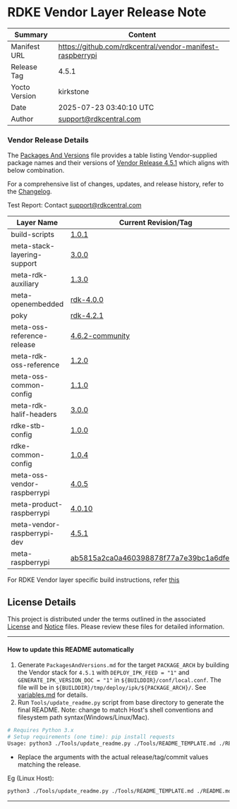 
# RDKE Vendor Layer Release Note

| Summary       | Content              |
|---------------|----------------------|
| Manifest URL  | https://github.com/rdkcentral/vendor-manifest-raspberrypi           |
| Release Tag   | 4.5.1    |
| Yocto Version | kirkstone      |
| Date          | 2025-07-23 03:40:10 UTC           |
| Author        | support@rdkcentral.com             |


### Vendor Release Details
The [Packages And Versions](VendorPackagesAndVersions.md) file provides a table listing Vendor-supplied package names and their versions of [Vendor Release 4.5.1](https://github.com/rdkcentral/vendor-manifest-raspberrypi/releases/tag/4.5.1) which aligns with below combination.

For a comprehensive list of changes, updates, and release history, refer to the [Changelog](CHANGELOG.md).

Test Report: Contact support@rdkcentral.com

| Layer Name | Current Revision/Tag |
|------------|-------------------|
| build-scripts | [1.0.1](https://github.com/rdkcentral/build-scripts/tree/1.0.1) |
| meta-stack-layering-support | [3.0.0](https://github.com/rdkcentral/meta-stack-layering-support/tree/3.0.0) |
| meta-rdk-auxiliary | [1.3.0](https://github.com/rdkcentral/meta-rdk-auxiliary/tree/1.3.0) |
| meta-openembedded | [rdk-4.0.0](https://github.com/rdkcentral/meta-openembedded/tree/rdk-4.0.0) |
| poky | [rdk-4.2.1](https://github.com/rdkcentral/poky/tree/rdk-4.2.1) |
| meta-oss-reference-release | [4.6.2-community](https://github.com/rdkcentral/meta-oss-reference-release/tree/4.6.2-community) |
| meta-rdk-oss-reference | [1.2.0](https://github.com/rdkcentral/meta-rdk-oss-reference/tree/1.2.0) |
| meta-oss-common-config | [1.1.0](https://github.com/rdkcentral/meta-oss-common-config/tree/1.1.0) |
| meta-rdk-halif-headers | [3.0.0](https://github.com/rdkcentral/meta-rdk-halif-headers/tree/3.0.0) |
| rdke-stb-config | [1.0.0](https://github.com/rdkcentral/rdke-stb-config/tree/1.0.0) |
| rdke-common-config | [1.0.4](https://github.com/rdkcentral/rdke-common-config/tree/1.0.4) |
| meta-oss-vendor-raspberrypi | [4.0.5](https://github.com/rdkcentral/meta-oss-vendor-raspberrypi/tree/4.0.5) |
| meta-product-raspberrypi | [4.0.10](https://github.com/rdkcentral/meta-product-raspberrypi/tree/4.0.10) |
| meta-vendor-raspberrypi-dev | [4.5.1](https://github.com/rdkcentral/meta-vendor-raspberrypi-dev/tree/4.5.1) |
| meta-raspberrypi | [ab5815a2ca0a460398878f77a7e39bc1a6dfe0bf](https://git.yoctoproject.org/cgit/cgit.cgi/meta-raspberrypi/commit/?id=ab5815a2ca0a460398878f77a7e39bc1a6dfe0bf) |

For RDKE Vendor layer specific build instructions, refer [this](https://github.com/rdkcentral/vendor-manifest-raspberrypi/blob/4.5.1/README.md)

## License Details
This project is distributed under the terms outlined in the associated [License](LICENSE) and [Notice](NOTICE) files. Please review these files for detailed information.

---

#### How to update this README automatically

1. Generate `PackagesAndVersions.md` for the target `PACKAGE_ARCH` by building the Vendor stack for `4.5.1` with `DEPLOY_IPK_FEED = "1"` and `GENERATE_IPK_VERSION_DOC = "1"` in `${BUILDDIR}/conf/local.conf`. The file will be in `${BUILDDIR}/tmp/deploy/ipk/${PACKAGE_ARCH}/`. See [variables.md](https://github.com/rdkcentral/meta-stack-layering-support/blob/3.0.0/docs/variables.md) for details.
2. Run `Tools/update_readme.py` script from base directory to generate the final README. Note: change to match Host's shell conventions and filesystem path syntax(Windows/Linux/Mac).
```sh
# Requires Python 3.x
# Setup requirements (one time): pip install requests
Usage: python3 ./Tools/update_readme.py ./Tools/README_TEMPLATE.md ./README.md <MANIFEST_NAME> 4.5.1 Vendor "AUTHOR,EMAIL" "<Optional Test report url>"
```
- Replace the arguments with the actual release/tag/commit values matching the release.

Eg (Linux Host):
```sh
python3 ./Tools/update_readme.py ./Tools/README_TEMPLATE.md ./README.md rdke-raspberrypi.xml 4.5.1 Vendor "ReleaseTeam, email_id" "https://example.com/test-report"
```

---

